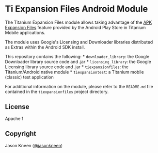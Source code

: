 # Ti Expansion Files Android Module

The Titanium Expansion Files module allows taking advantage of the [APK Expansion Files](http://developer.android.com/google/play/expansion-files.html) feature provided by the Android Play Store in Titanium Mobile applications.

The module uses Google's Licensing and Downloader libraries distributed as Extras within the Android SDK install.

This repository contains the following:
    * `downloader_library`: the Google Downloader library source code and .jar
    * `licensing_library`: the Google Licensing library source code and .jar
    * `tiexpansionfiles`: the Titanium/Android native module
    * `tiexpansiontest`: a Titanium mobile (classic) test application

For additional information on the module, please refer to the `README.md` file contained in the `tiexpansionfiles` project directory.

## License

Apache 1

## Copyright

Jason Kneen ([@jasonkneen](https://twitter.com/jasonkneen))
